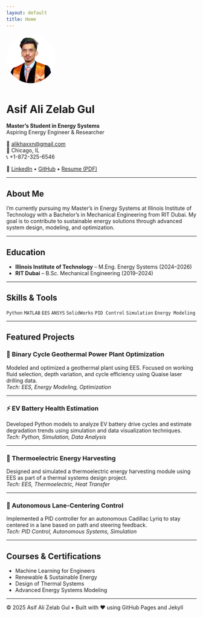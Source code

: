 ```yaml
---
layout: default
title: Home
---
```


<img src="Profilepic.png" alt="Asif Ali Zelab Gul" style="width:130px; border-radius: 50%; margin-bottom: 10px;"/>

# Asif Ali Zelab Gul

**Master’s Student in Energy Systems**  
Aspiring Energy Engineer & Researcher  

📧 [alikhaxxn@gmail.com](mailto:alikhaxxn@gmail.com)  
📍 Chicago, IL  
📞 +1-872-325-6546  

🔗 [LinkedIn](https://linkedin.com/in/asif-ali-rit) • [GitHub](https://github.com/asifaligul) • [Resume (PDF)](latestresume.pdf)

---

## About Me

I’m currently pursuing my Master’s in Energy Systems at Illinois Institute of Technology with a Bachelor’s in Mechanical Engineering from RIT Dubai. My goal is to contribute to sustainable energy solutions through advanced system design, modeling, and optimization.

---

## Education

- **Illinois Institute of Technology** – M.Eng. Energy Systems (2024–2026)  
- **RIT Dubai** – B.Sc. Mechanical Engineering (2019–2024)

---

## Skills & Tools

`Python` `MATLAB` `EES` `ANSYS` `SolidWorks` `PID Control` `Simulation` `Energy Modeling`

---

## Featured Projects

### 🔋 Binary Cycle Geothermal Power Plant Optimization
Modeled and optimized a geothermal plant using EES. Focused on working fluid selection, depth variation, and cycle efficiency using Quaise laser drilling data.  
_Tech: EES, Energy Modeling, Optimization_

---

### ⚡ EV Battery Health Estimation
Developed Python models to analyze EV battery drive cycles and estimate degradation trends using simulation and data visualization techniques.  
_Tech: Python, Simulation, Data Analysis_

---

### 🔌 Thermoelectric Energy Harvesting
Designed and simulated a thermoelectric energy harvesting module using EES as part of a thermal systems design project.  
_Tech: EES, Thermoelectric, Heat Transfer_

---

### 🚗 Autonomous Lane-Centering Control
Implemented a PID controller for an autonomous Cadillac Lyriq to stay centered in a lane based on path and steering feedback.  
_Tech: PID Control, Autonomous Systems, Simulation_

---

## Courses & Certifications

- Machine Learning for Engineers  
- Renewable & Sustainable Energy  
- Design of Thermal Systems  
- Advanced Energy Systems Modeling

---

© 2025 Asif Ali Zelab Gul • Built with ❤️ using GitHub Pages and Jekyll

